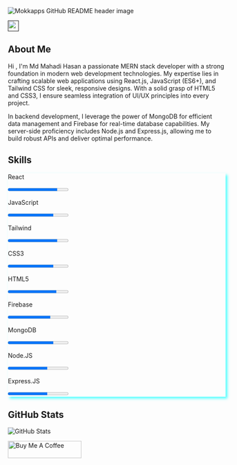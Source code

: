 <img src="https://i.ibb.co/PtGXvhp/stock-vector-programming-web-banner-best-programming-languages-technology-process-of-software-develo.jpg" alt="Mokkapps GitHub README header image">
<p><a href=""><img src="https://img.shields.io/badge/linkedin-%230077B5.svg?&style=for-the-badge&logo=linkedin&logoColor=white" height=25></a></p>


<h2>About Me</h2>
<p>
<p> <span className='lg:text-3xl text-xl font-bold'>Hi , I'm Md Mahadi Hasan</span> a passionate MERN stack developer with a strong foundation in modern web development technologies. My expertise lies in crafting scalable web applications using React.js, JavaScript (ES6+), and Tailwind CSS for sleek, responsive designs. With a solid grasp of HTML5 and CSS3, I ensure seamless integration of UI/UX principles into every project.</p>  
</p>
<p className='mt-4'> In backend development, I leverage the power of MongoDB for efficient data management and Firebase for real-time database capabilities. My server-side proficiency includes Node.js and Express.js, allowing me to build robust APIs and deliver optimal performance.</p>

<h2>Skills</h2>
<div style="box-shadow: 4px 4px 6px rgba(0, 255, 255, 0.7);" class="class="lg:grid md:grid lg:grid-cols-3 md:grid-cols-2 gap-8 px-10 py-5">
    <div>
        <div class="flex justify-between font-bold w-56">
            <p>React</p>
        </div>
        <progress class="progress progress-success w-56" value="82" max="100"></progress>
    </div>
    <div>
        <div class="flex justify-between font-bold w-56">
            <p>JavaScript</p>
        </div>
        <progress class="progress progress-success w-56" value="75" max="100"></progress>
    </div>
    <div>
        <div class="flex justify-between font-bold w-56">
            <p>Tailwind</p>
        </div>
        <progress class="progress progress-success w-56" value="82" max="100"></progress>
    </div>
    <div>
        <div class="flex justify-between font-bold w-56">
            <p>CSS3</p>
        </div>
        <progress class="progress progress-success w-56" value="75" max="100"></progress>
    </div>
    <div>
        <div class="flex justify-between font-bold w-56">
            <p>HTML5</p>
        </div>
        <progress class="progress progress-success w-56" value="80" max="100"></progress>
    </div>
    <div>
        <div class="flex justify-between font-bold w-56">
            <p>Firebase</p>
        </div>
        <progress class="progress progress-success w-56" value="70" max="100"></progress>
    </div>
    <div>
        <div class="flex justify-between font-bold w-56">
            <p>MongoDB</p>
        </div>
        <progress class="progress progress-success w-56" value="75" max="100"></progress>
    </div>
    <div>
        <div class="flex justify-between font-bold w-56">
            <p>Node.JS</p>
        </div>
        <progress class="progress progress-success w-56" value="65" max="100"></progress>
    </div>
    <div>
        <div class="flex justify-between font-bold w-56">
            <p>Express.JS</p>
        </div>
        <progress class="progress progress-success w-56" value="65" max="100"></progress>
    </div>
</div>

<h2>GitHub Stats</h2>
<p><img src="https://github-readme-stats.vercel.app/api?username=mokkapps&amp;show_icons=true" alt="GitHub Stats"></p>
  <a href="https://www.buymeacoffee.com/mokkapps" target="_blank" rel="noreferrer nofollow">
      <img src="https://cdn.buymeacoffee.com/buttons/default-red.png" alt="Buy Me A Coffee" height="40" width="170" >
    </a>


